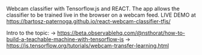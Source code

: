 Webcam classifier with Tensorflow.js and REACT. The app allows the classifier to be trained live in the browser on a webcam feed. LIVE DEMO at https://bartosz-paternoga.github.io/react-webcam-classifier-tfjs/

Intro to the topic:
-> https://beta.observablehq.com/@nsthorat/how-to-build-a-teachable-machine-with-tensorflow-js
-> https://js.tensorflow.org/tutorials/webcam-transfer-learning.html
